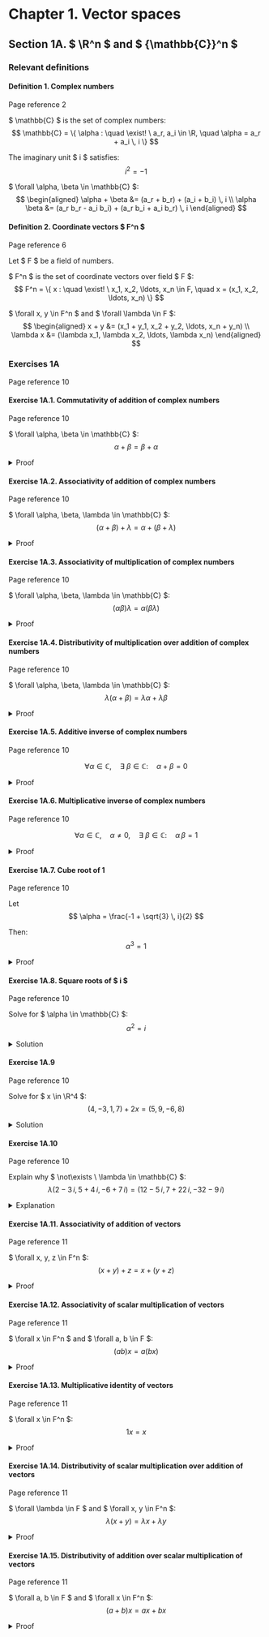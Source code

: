 # Chapter 1. Vector spaces

## Section 1A. $ \R^n $ and $ {\mathbb{C}}^n $

### Relevant definitions

#### Definition 1. Complex numbers

Page reference 2

$ \mathbb{C} $ is the set of complex numbers:
$$ \mathbb{C} = \{ \alpha : \quad \exist! \ a_r, a_i \in \R, \quad \alpha = a_r + a_i \, i \} $$

The imaginary unit $ i $ satisfies:
$$ i^2 = -1 $$

$ \forall \alpha, \beta \in \mathbb{C} $:
$$
\begin{aligned}
\alpha + \beta &= (a_r + b_r) + (a_i + b_i) \, i \\
\alpha \beta &= (a_r b_r - a_i b_i) + (a_r b_i + a_i b_r) \, i
\end{aligned}
$$

#### Definition 2. Coordinate vectors $ F^n $

Page reference 6

Let $ F $ be a field of numbers.

$ F^n $ is the set of coordinate vectors over field $ F $:
$$ F^n = \{ x : \quad \exist! \ x_1, x_2, \ldots, x_n \in F, \quad x = (x_1, x_2, \ldots, x_n) \} $$

$ \forall x, y \in F^n $ and $ \forall \lambda \in F $:
$$
\begin{aligned}
x + y &= (x_1 + y_1, x_2 + y_2, \ldots, x_n + y_n) \\
\lambda x &= (\lambda x_1, \lambda x_2, \ldots, \lambda x_n)
\end{aligned}
$$

### Exercises 1A

Page reference 10

#### Exercise 1A.1. Commutativity of addition of complex numbers

Page reference 10

$ \forall \alpha, \beta \in \mathbb{C} $:
$$ \alpha + \beta = \beta + \alpha $$

<details>
<summary>Proof</summary>

Let $ \alpha = a_r + a_i \, i $ and $ \beta = b_r + b_i \, i $.

$$
\begin{aligned}

\alpha + \beta &= (a_r + b_r) + (a_i + b_i) \, i \\

&= (b_r + a_r) + (b_i + a_i) \, i \\

&= \beta + \alpha

\end{aligned}
$$

</details>

#### Exercise 1A.2. Associativity of addition of complex numbers

Page reference 10

$ \forall \alpha, \beta, \lambda \in \mathbb{C} $:
$$ (\alpha + \beta) + \lambda = \alpha + (\beta + \lambda) $$

<details>
<summary>Proof</summary>

Let $ \alpha = a_r + a_i \, i $, $ \beta = b_r + b_i \, i $, and $ \lambda = l_r + l_i \, i $.

$$
\begin{aligned}

(\alpha + \beta) + \lambda &= ((a_r + b_r) + (a_i + b_i) \, i) + (l_r + l_i \, i) \\

&= ((a_r + b_r) + l_r) + ((a_i + b_i) + l_i) \, i \\

&= (a_r + (b_r + l_r)) + (a_i + (b_i + l_i)) \, i \\

&= (a_r + a_i \, i) + ((b_r + b_i \, i) + (l_r + l_i \, i)) \\

&= \alpha + (\beta + \lambda)

\end{aligned}
$$

</details>

#### Exercise 1A.3. Associativity of multiplication of complex numbers

Page reference 10

$ \forall \alpha, \beta, \lambda \in \mathbb{C} $:
$$ (\alpha \beta) \lambda = \alpha (\beta \lambda) $$

<details>
<summary>Proof</summary>

Let $ \alpha = a_r + a_i \, i $, $ \beta = b_r + b_i \, i $, and $ \lambda = l_r + l_i \, i $.

$$
\begin{aligned}

(\alpha \beta) \lambda &= ((a_r + a_i \, i)(b_r + b_i \, i))(l_r + l_i \, i) \\

&= ((a_r b_r - a_i b_i) + (a_r b_i + a_i b_r) \, i)(l_r + l_i \, i) \\

&= ((a_r b_r - a_i b_i) l_r - (a_r b_i + a_i b_r) l_i) + ((a_r b_r - a_i b_i) l_i + (a_r b_i + a_i b_r) l_r) \, i \\

&= (a_r b_r l_r - a_i b_i l_r - a_r b_i l_i - a_i b_r l_i) + (a_r b_r l_i - a_i b_i l_i + a_r b_i l_r + a_i b_r l_r) \, i \\

&= (a_r(b_r l_r - b_i l_i) - a_i(b_r l_i + b_i l_r)) + (a_r(b_r l_i + b_i l_r) + a_i(b_r l_r - b_i l_i)) \, i \\

&= (a_r + a_i \, i) ((b_r l_r - b_i l_i) + (b_r l_i + b_i l_r) \, i) \\

&= (a_r + a_i \, i) ((b_r + b_i \, i)(l_r + l_i \, i)) \\

&= \alpha (\beta \lambda)

\end{aligned}
$$

</details>

#### Exercise 1A.4. Distributivity of multiplication over addition of complex numbers

Page reference 10

$ \forall \alpha, \beta, \lambda \in \mathbb{C} $:
$$ \lambda (\alpha + \beta) = \lambda \alpha + \lambda \beta $$

<details>
<summary>Proof</summary>

Let $ \alpha = a_r + a_i \, i $, $ \beta = b_r + b_i \, i $, and $ \lambda = l_r + l_i \, i $.

$$
\begin{aligned}

\lambda (\alpha + \beta) &= (l_r + l_i \, i) ((a_r + b_r) + (a_i + b_i) \, i) \\

&= (l_r (a_r + b_r) - l_i (a_i + b_i)) + (l_r (a_i + b_i) + l_i (a_r + b_r)) \, i \\

&= (l_r a_r - l_i a_i + l_r b_r - l_i b_i) + (l_r a_i + l_i a_r + l_r b_i + l_i b_r) \, i \\

&= (l_r a_r - l_i a_i) + (l_r b_r - l_i b_i) + (l_r a_i + l_i a_r) \, i + (l_r b_i + l_i b_r) \, i \\

&= ((l_r a_r - l_i a_i) + (l_r a_i + l_i a_r) \, i) + ((l_r b_r - l_i b_i) + (l_r b_i + l_i b_r) \, i) \\

&= \lambda \alpha + \lambda \beta

\end{aligned}
$$

</details>

#### Exercise 1A.5. Additive inverse of complex numbers

Page reference 10

$$ \forall \alpha \in \mathbb{C}, \quad \exists \ \beta \in \mathbb{C} : \quad \alpha + \beta = 0 $$

<details>
<summary>Proof</summary>

Let $ \alpha = a_r + a_i \, i $. Seek $ \beta = b_r + b_i \, i $.

$$ (a_r + b_r) + (a_i + b_i) \, i = 0 + 0 \, i $$

This yields a system of real equations:
$$
\begin{aligned}
a_r + b_r &= 0 \\
a_i + b_i &= 0
\end{aligned}
$$

Solving for $ b_r $ and $ b_i $:
$$
\begin{aligned}
b_r &= -a_r \\
b_i &= -a_i
\end{aligned}
$$

Thus,
$$ \beta = -a_r - a_i \, i $$

</details>

#### Exercise 1A.6. Multiplicative inverse of complex numbers

Page reference 10

$$
\forall \alpha \in \mathbb{C}
, \quad \alpha \neq 0
, \quad \exists \ \beta \in \mathbb{C}
: \quad \alpha \, \beta = 1
$$

<details>
<summary>Proof</summary>

Let $ \alpha = a_r + a_i \, i , \ a_r \neq 0, \ a_i \neq 0 $. Let $ \beta = b_r + b_i \, i $.

$$ (a_r b_r - a_i b_i) + (a_r b_i + a_i b_r) \, i = 1 + 0 \, i $$

This yields a system of real equations:
$$
\begin{aligned}
a_r b_r - a_i b_i &= 1 \\
a_i b_r + a_r b_i &= 0
\end{aligned}
$$

Multiplying the first equation by $ a_r $, the second by $ a_i $, and adding them together:
$$ a_r^2 b_r - a_r a_i b_i + a_i a_r b_i + a_i^2 b_r = a_r $$

Resolving $ b_r $ and $ b_i $:
$$
b_r = \frac{a_r}{a_r^2 + a_i^2} \\
b_i = -\frac{a_i}{a_r^2 + a_i^2}
$$

Verifying:

$$
\begin{aligned}

\alpha \beta &= ( a_r + a_i \, i ) \left( \frac{a_r}{a_r^2 + a_i^2} - \frac{a_i}{a_r^2 + a_i^2} \, i \right) \\

&= \left( a_r \cdot \frac{a_r}{a_r^2 + a_i^2} - a_r \cdot \frac{a_i}{a_r^2 + a_i^2} \, i + a_i \cdot \frac{a_r}{a_r^2 + a_i^2} \, i - a_i \cdot \frac{a_i}{a_r^2 + a_i^2} \, i^2 \right) \\

&= \left( \frac{a_r^2}{a_r^2 + a_i^2} - \frac{a_r a_i}{a_r^2 + a_i^2} \, i + \frac{a_r a_i}{a_r^2 + a_i^2} \, i + \frac{a_i^2}{a_r^2 + a_i^2} \right) \\

&= \left( \frac{a_r^2 + a_i^2}{a_r^2 + a_i^2} \right) \\

&= 1

\end{aligned}
$$

</details>

#### Exercise 1A.7. Cube root of 1

Page reference 10

Let
$$ \alpha = \frac{-1 + \sqrt{3} \, i}{2} $$

Then:
$$ \alpha^3 = 1 $$

<details>
<summary>Proof</summary>

$$
\begin{aligned}

\alpha^2 &= \left( \frac{-1 + \sqrt{3} \, i}{2} \right) \left( \frac{-1 + \sqrt{3} \, i}{2} \right) \\

&= \frac{1 - 2 \sqrt{3} \, i + 3 i^2}{4} \\

&= \frac{-1 - \sqrt{3} \, i}{2}

\end{aligned}
$$

$$
\begin{aligned}

\alpha^3 &= \left( \frac{-1 - \sqrt{3} \, i}{2} \right) \left( \frac{-1 + \sqrt{3} \, i}{2} \right) \\

&= \frac{(-1 - \sqrt{3} \, i)(-1 + \sqrt{3} \, i)}{4} \\

&= \frac{1 - (\sqrt{3} \, i)^2}{4} \\

&= \frac{1 - 3 i^2}{4} \\

&= 1

\end{aligned}
$$

</details>

#### Exercise 1A.8. Square roots of $ i $

Page reference 10

Solve for $ \alpha \in \mathbb{C} $:
$$ \alpha^2 = i $$

<details>
<summary>Solution</summary>

Let $ \alpha = a_r + a_i \, i $.

$$
\begin{aligned}
(a_r + a_i \, i)^2 &= i \\
a_r^2 - a_i^2 + 2 a_r a_i \, i &= i \\
\end{aligned}
$$

One complex number equation leads to two real number equations
$$
a_r^2 - a_i^2 = 0 \\
2 a_r a_i \, i = i
$$

From the first equation follows
$$
|a_r| = |a_i|
$$

Second one leads to
$$
a_r a_i > 0 \\
2 |a_r| |a_i| = 1
$$

Thus,
$$ |a_r| = |a_i| = \frac{1}{\sqrt2} \\ $$

And finally,
$$ a_r = a_i = \frac{1}{\sqrt2} \quad \text{or} \quad a_r = a_i = - \frac{1}{\sqrt2} $$

The square roots of $ i $ are:
$$ \frac{1}{\sqrt2} + \frac{1}{\sqrt2} \, i \quad \ \text{or} \quad -\frac{1}{\sqrt2} - \frac{1}{\sqrt2} \, i $$

Verifying each of the solutions.

$$
\begin{aligned}

\left( \frac{1}{\sqrt2} + \frac{1}{\sqrt2} \, i \right)^2 &= \left( \frac{1}{\sqrt2} \right)^2 + 2 \left( \frac{1}{\sqrt2} \right) \left( \frac{1}{\sqrt2} \, i \right) + \left( \frac{1}{\sqrt2} \, i \right)^2 \\

&= \frac{1}{2} + \frac{2}{2} \, i - \frac{1}{2} \\

&= i

\end{aligned}
$$

$$
\begin{aligned}

\left( -\frac{1}{\sqrt2} - \frac{1}{\sqrt2} \, i \right)^2 &= \left( -\frac{1}{\sqrt2} \right)^2 + 2 \left( -\frac{1}{\sqrt2} \right) \left( -\frac{1}{\sqrt2} \, i \right) + \left( -\frac{1}{\sqrt2} \, i \right)^2 \\

&= \frac{1}{2} + \frac{2}{2} \, i - \frac{1}{2} \\

&= i

\end{aligned}
$$

</details>

#### Exercise 1A.9

Page reference 10

Solve for $ x \in \R^4 $:
$$ (4, -3, 1, 7) + 2x = (5, 9, -6, 8) $$

<details>
<summary>Solution</summary>

Let $ x = (x_1, x_2, x_3, x_4) $.

$$
\begin{aligned}

(4, -3, 1, 7) + 2x &= (5, 9, -6, 8) \\

2x &= (1, 12, -7, 1) \\

x &= \left( \frac{1}{2}, 6, -\frac{7}{2}, \frac{1}{2} \right)

\end{aligned}
$$

</details>

#### Exercise 1A.10

Page reference 10

Explain why $ \not\exists \ \lambda \in \mathbb{C} $:
$$ \lambda (2 - 3 \, i, 5 + 4 \, i, -6 + 7 \, i) = (12 - 5 \, i, 7 + 22 \, i, -32 - 9 \, i) $$

<details>
<summary>Explanation</summary>

One complex vector equation leads to three complex number equations

$$
\begin{aligned}

\lambda (2 - 3 \, i) &= 12 - 5 \, i \\

\lambda (5 + 4 \, i) &= 7 + 22 \, i \\

\lambda (-6 + 7 \, i) &= -32 - 9 \, i \\

\end{aligned}
$$

Adding first and second equations together:

$$
\begin{aligned}

4 \lambda (2 - 3 \, i) + 3 \lambda (5 + 4 \, i) &= 4 (12 - 5 \, i) + 3 (7 + 22 \, i) \\

\lambda (8 - 12 \, i + 15 + 12 \, i) &= 48 - 20 \, i + 21 + 66 \, i \\

\lambda (23) &= 69 + 46 \, i \\

\lambda &= \frac{69 + 46 \, i}{23} \\

\lambda &= 3 + 2 \, i \\

\end{aligned}
$$

Substituting $\lambda = 3 + 2 \, i$ in the left part of the third equation:

$$
\begin{aligned}

(3 + 2 \, i)(-6 + 7 \, i) &= -18 + 21 \, i - 12 \, i - 14 \\

&= -32 + 9 \, i \\

&\ne -32 - 9 \, i

\end{aligned}
$$

</details>

#### Exercise 1A.11. Associativity of addition of vectors

Page reference 11

$ \forall x, y, z \in F^n $:
$$ (x + y) + z = x + (y + z) $$

<details>
<summary>Proof</summary>

Let $ x = (x_1, x_2, \ldots, x_n) $, $ y = (y_1, y_2, \ldots, y_n) $, and $ z = (z_1, z_2, \ldots, z_n) $.

$$
\begin{aligned}

(x + y) + z &= ((x_1 + y_1, x_2 + y_2, \ldots, x_n + y_n) + (z_1, z_2, \ldots, z_n)) \\

&= ((x_1 + y_1) + z_1, (x_2 + y_2) + z_2, \ldots, (x_n + y_n) + z_n) \\

&= (x_1 + (y_1 + z_1), x_2 + (y_2 + z_2), \ldots, x_n + (y_n + z_n)) \\

&= (x_1, x_2, \ldots, x_n) + (y_1 + z_1, y_2 + z_2, \ldots, y_n + z_n) \\

&= x + (y + z)

\end{aligned}
$$

</details>

#### Exercise 1A.12. Associativity of scalar multiplication of vectors

Page reference 11

$ \forall x \in F^n $ and $ \forall a, b \in F $:
$$ (a b) x = a (b x) $$

<details>
<summary>Proof</summary>

Let $ x = (x_1, x_2, \ldots, x_n) $.

$$
\begin{aligned}

(a b) x &= ((a b) x_1, (a b) x_2, \ldots, (a b) x_n) \\

&= (a (b x_1), a (b x_2), \ldots, a (b x_n)) \\

&= a (b x_1, b x_2, \ldots, b x_n) \\

&= a (b x)

\end{aligned}
$$

</details>

#### Exercise 1A.13. Multiplicative identity of vectors

Page reference 11

$ \forall x \in F^n $:
$$ 1 x = x $$

<details>
<summary>Proof</summary>

Let $ x = (x_1, x_2, \ldots, x_n) $.

$$
\begin{aligned}

1 x &= (1 x_1, 1 x_2, \ldots, 1 x_n) \\

&= (x_1, x_2, \ldots, x_n) \\

&= x

\end{aligned}
$$

</details>

#### Exercise 1A.14. Distributivity of scalar multiplication over addition of vectors

Page reference 11

$ \forall \lambda \in F $ and $ \forall x, y \in F^n $:
$$ \lambda (x + y) = \lambda x + \lambda y $$

<details>
<summary>Proof</summary>

Let $ x = (x_1, x_2, \ldots, x_n) $ and $ y = (y_1, y_2, \ldots, y_n) $.

$$
\begin{aligned}

\lambda (x + y) &= \lambda (x_1 + y_1, x_2 + y_2, \ldots, x_n + y_n) \\

&= (\lambda (x_1 + y_1), \lambda (x_2 + y_2), \lambda (x_n + y_n)) \\

&= (\lambda x_1 + \lambda y_1, \lambda x_2 + \lambda y_2, \ldots, \lambda x_n + \lambda y_n) \\

&= (\lambda x_1, \lambda x_2, \ldots, \lambda x_n) + (\lambda y_1, \lambda y_2, \ldots, \lambda y_n) \\

&= \lambda x + \lambda y

\end{aligned}
$$

</details>

#### Exercise 1A.15. Distributivity of addition over scalar multiplication of vectors

Page reference 11

$ \forall a, b \in F $ and $ \forall x \in F^n $:
$$ (a + b) x = ax + bx $$

<details>
<summary>Proof</summary>

Let $ x = (x_1, x_2, \ldots, x_n) $.

$$
\begin{aligned}

(a + b) x &= ((a + b) x_1, (a + b) x_2, \ldots, (a + b) x_n) \\

&= (a x_1 + b x_1, a x_2 + b x_2, \ldots, a x_n + b x_n) \\

&= (a x_1, a x_2, \ldots, a x_n) + (b x_1, b x_2, \ldots, b x_n) \\

&= a (x_1, x_2, \ldots, x_n) + b (x_1, x_2, \ldots, x_n) \\

&= a x + b x

\end{aligned}
$$

</details>
